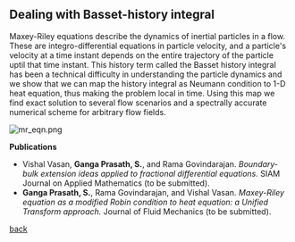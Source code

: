 ## Dealing with Basset-history integral

Maxey-Riley equations describe the dynamics of inertial particles in a flow. These are integro-differential equations in particle velocity, and a particle's velocity at a time instant depends on the entire trajectory of the particle uptil that time instant. This history term called the Basset history integral has been a technical difficulty in understanding the particle dynamics and we show that we can map the history integral as Neumann condition to 1-D heat equation, thus making the problem local in time. Using this map we find exact solution to several flow scenarios and a spectrally accurate numerical scheme for arbitrary flow fields.

![mr_eqn.png]({{site.baseurl}}/mr_eqn.png)

**Publications**

*  Vishal Vasan, **Ganga Prasath, S.**, and Rama Govindarajan. _Boundary-bulk extension ideas applied to fractional differential equations._ SIAM Journal on Applied Mathematics (to be submitted).
*  **Ganga Prasath, S.**, Rama Govindarajan, and Vishal Vasan. _Maxey-Riley equation as a modified Robin condition to heat equation: a Unified Transform approach._ Journal of Fluid Mechanics (to be submitted).

[back](./research)
